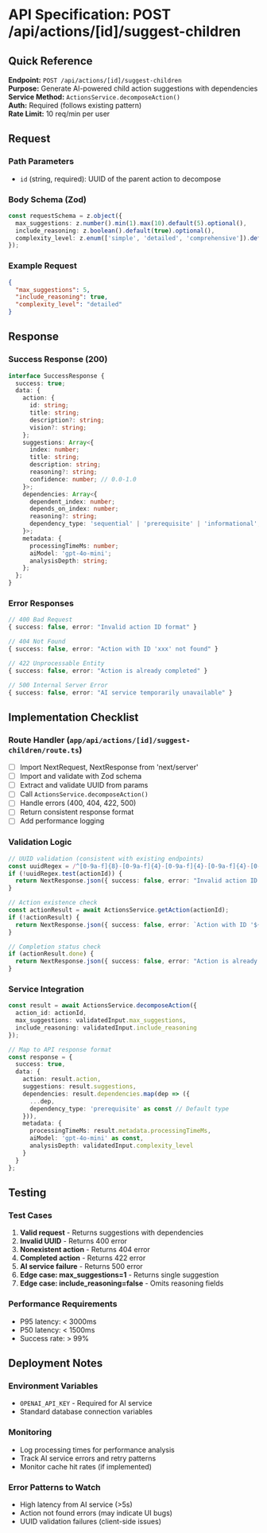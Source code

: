 # API Specification: POST /api/actions/[id]/suggest-children

## Quick Reference

**Endpoint:** `POST /api/actions/[id]/suggest-children`  
**Purpose:** Generate AI-powered child action suggestions with dependencies  
**Service Method:** `ActionsService.decomposeAction()`  
**Auth:** Required (follows existing pattern)  
**Rate Limit:** 10 req/min per user  

## Request

### Path Parameters
- `id` (string, required): UUID of the parent action to decompose

### Body Schema (Zod)
```typescript
const requestSchema = z.object({
  max_suggestions: z.number().min(1).max(10).default(5).optional(),
  include_reasoning: z.boolean().default(true).optional(),
  complexity_level: z.enum(['simple', 'detailed', 'comprehensive']).default('detailed').optional(),
});
```

### Example Request
```json
{
  "max_suggestions": 5,
  "include_reasoning": true,
  "complexity_level": "detailed"
}
```

## Response

### Success Response (200)
```typescript
interface SuccessResponse {
  success: true;
  data: {
    action: {
      id: string;
      title: string;
      description?: string;
      vision?: string;
    };
    suggestions: Array<{
      index: number;
      title: string;
      description: string;
      reasoning?: string;
      confidence: number; // 0.0-1.0
    }>;
    dependencies: Array<{
      dependent_index: number;
      depends_on_index: number;
      reasoning?: string;
      dependency_type: 'sequential' | 'prerequisite' | 'informational';
    }>;
    metadata: {
      processingTimeMs: number;
      aiModel: 'gpt-4o-mini';
      analysisDepth: string;
    };
  };
}
```

### Error Responses
```typescript
// 400 Bad Request
{ success: false, error: "Invalid action ID format" }

// 404 Not Found  
{ success: false, error: "Action with ID 'xxx' not found" }

// 422 Unprocessable Entity
{ success: false, error: "Action is already completed" }

// 500 Internal Server Error
{ success: false, error: "AI service temporarily unavailable" }
```

## Implementation Checklist

### Route Handler (`app/api/actions/[id]/suggest-children/route.ts`)
- [ ] Import NextRequest, NextResponse from 'next/server'
- [ ] Import and validate with Zod schema
- [ ] Extract and validate UUID from params
- [ ] Call `ActionsService.decomposeAction()`
- [ ] Handle errors (400, 404, 422, 500)
- [ ] Return consistent response format
- [ ] Add performance logging

### Validation Logic
```typescript
// UUID validation (consistent with existing endpoints)
const uuidRegex = /^[0-9a-f]{8}-[0-9a-f]{4}-[0-9a-f]{4}-[0-9a-f]{4}-[0-9a-f]{12}$/i;
if (!uuidRegex.test(actionId)) {
  return NextResponse.json({ success: false, error: "Invalid action ID format" }, { status: 400 });
}

// Action existence check
const actionResult = await ActionsService.getAction(actionId);
if (!actionResult) {
  return NextResponse.json({ success: false, error: `Action with ID '${actionId}' not found` }, { status: 404 });
}

// Completion status check
if (actionResult.done) {
  return NextResponse.json({ success: false, error: "Action is already completed" }, { status: 422 });
}
```

### Service Integration
```typescript
const result = await ActionsService.decomposeAction({
  action_id: actionId,
  max_suggestions: validatedInput.max_suggestions,
  include_reasoning: validatedInput.include_reasoning
});

// Map to API response format
const response = {
  success: true,
  data: {
    action: result.action,
    suggestions: result.suggestions,
    dependencies: result.dependencies.map(dep => ({
      ...dep,
      dependency_type: 'prerequisite' as const // Default type
    })),
    metadata: {
      processingTimeMs: result.metadata.processingTimeMs,
      aiModel: 'gpt-4o-mini' as const,
      analysisDepth: validatedInput.complexity_level
    }
  }
};
```

## Testing

### Test Cases
1. **Valid request** - Returns suggestions with dependencies
2. **Invalid UUID** - Returns 400 error
3. **Nonexistent action** - Returns 404 error  
4. **Completed action** - Returns 422 error
5. **AI service failure** - Returns 500 error
6. **Edge case: max_suggestions=1** - Returns single suggestion
7. **Edge case: include_reasoning=false** - Omits reasoning fields

### Performance Requirements
- P95 latency: < 3000ms
- P50 latency: < 1500ms
- Success rate: > 99%

## Deployment Notes

### Environment Variables
- `OPENAI_API_KEY` - Required for AI service
- Standard database connection variables

### Monitoring
- Log processing times for performance analysis
- Track AI service errors and retry patterns
- Monitor cache hit rates (if implemented)

### Error Patterns to Watch
- High latency from AI service (>5s)
- Action not found errors (may indicate UI bugs)
- UUID validation failures (client-side issues)
